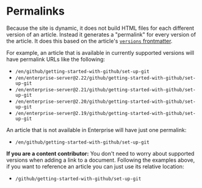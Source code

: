 # Permalinks

Because the site is dynamic, it does not build HTML files for each different version of an article. Instead it generates a "permalink" for every version of the article. It does this based on the article's [`versions` frontmatter](content#versions).

For example, an article that is available in currently supported versions will have permalink URLs like the following:

- `/en/github/getting-started-with-github/set-up-git`
- `/en/enterprise-server@2.22/github/getting-started-with-github/set-up-git`
- `/en/enterprise-server@2.21/github/getting-started-with-github/set-up-git`
- `/en/enterprise-server@2.20/github/getting-started-with-github/set-up-git`
- `/en/enterprise-server@2.19/github/getting-started-with-github/set-up-git`

An article that is not available in Enterprise will have just one permalink:

- `/en/github/getting-started-with-github/set-up-git`

**If you are a content contributor:** You don't need to worry about supported versions when adding a link to a document. Following the examples above, if you want to reference an article you can just use its relative location:

- `/github/getting-started-with-github/set-up-git`
